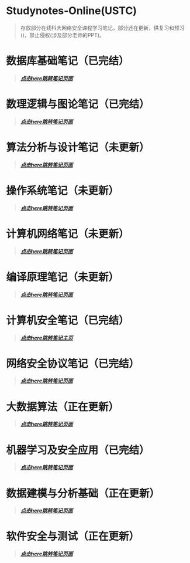 # Studynotes-Online(USTC)
> 存放部分在线科大网络安全课程学习笔记，部分还在更新，供复习和预习()，禁止侵权(涉及部分老师的PPT)。

# 数据库基础笔记（已完结）

> ***[点击here跳转笔记页面](https://forget-eve.github.io/Database-Basics/#/)***

# 数理逻辑与图论笔记（已完结）

> ***[点击here跳转笔记页面](https://forget-eve.github.io/Mathematics-logic-graph-theory/#/)***

# 算法分析与设计笔记（未更新）

> ***[点击here跳转笔记页面](https://forget-eve.github.io/Algorithm-design-analysis/#/)***

# 操作系统笔记（未更新）

> ***[点击here跳转笔记页面](https://forget-eve.github.io/OS/#/)***

# 计算机网络笔记（未更新）

> ***[点击here跳转笔记页面](https://forget-eve.github.io/Computer-Network/#/)***

# 编译原理笔记（未更新）

> ***[点击here跳转笔记页面](https://forget-eve.github.io/Compiler-Principle/#/)***

# 计算机安全笔记（已完结）

> ***[点击here跳转笔记主页](https://forget-eve.github.io/Computer-Safety/#/)***

# 网络安全协议笔记（已完结）

> ***[点击here跳转笔记页面](https://forget-eve.github.io/NSP/#/)***

# 大数据算法（正在更新）

> ***[点击here跳转笔记页面](https://forget-eve.github.io/Big-data-algorithms/#/)***

# 机器学习及安全应用（已完结）

> ***[点击here跳转笔记页面](https://forget-eve.github.io/Machine-Learning-and-its-Security-Applications/#/)***

# 数据建模与分析基础（正在更新）

> ***[点击here跳转笔记页面](https://forget-eve.github.io/Fundamentals-of-Data-Modeling-and-Analysis/#/)***

# 软件安全与测试（正在更新）

> ***[点击here跳转笔记页面](https://forget-eve.github.io/Software-Security-and-Testing/#/)***
